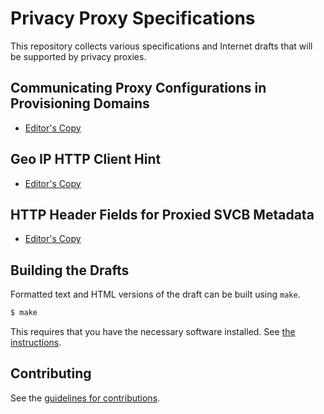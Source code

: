 # Privacy Proxy Specifications

This repository collects various specifications and Internet drafts that will be supported by privacy proxies.

## Communicating Proxy Configurations in Provisioning Domains

* [Editor's Copy](https://tfpauly.github.io/privacy-proxy/#go.draft-ietf-intarea-proxy-config.html)

## Geo IP HTTP Client Hint

* [Editor's Copy](https://tfpauly.github.io/privacy-proxy/#go.draft-pauly-httpbis-geoip-hint.html)

## HTTP Header Fields for Proxied SVCB Metadata

* [Editor's Copy](https://tfpauly.github.io/privacy-proxy/#go.draft-proxied-svcb-headers.html)

## Building the Drafts

Formatted text and HTML versions of the draft can be built using `make`.

```sh
$ make
```

This requires that you have the necessary software installed.  See
[the instructions](https://github.com/martinthomson/i-d-template/blob/master/doc/SETUP.md).


## Contributing

See the
[guidelines for contributions](https://github.com/tfpauly/privacy-proxy/blob/main/CONTRIBUTING.md).
